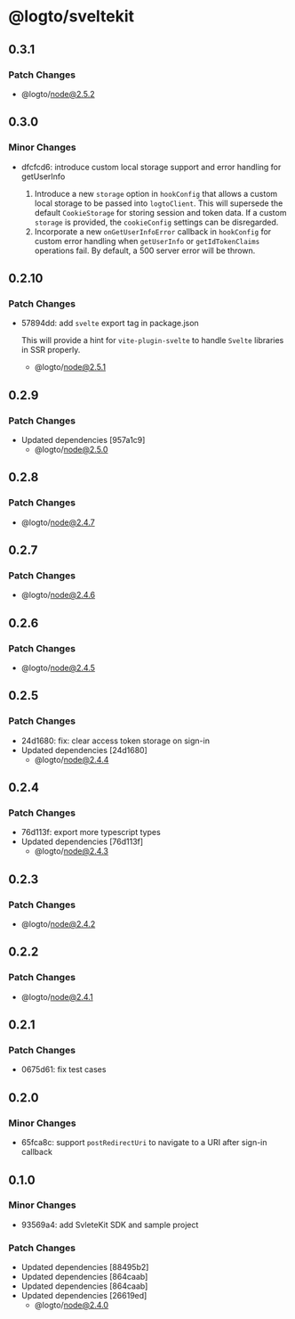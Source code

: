 # @logto/sveltekit

## 0.3.1

### Patch Changes

- @logto/node@2.5.2

## 0.3.0

### Minor Changes

- dfcfcd6: introduce custom local storage support and error handling for getUserInfo

  1. Introduce a new `storage` option in `hookConfig` that allows a custom local storage to be passed into `logtoClient`. This will supersede the default `CookieStorage` for storing session and token data. If a custom `storage` is provided, the `cookieConfig` settings can be disregarded.
  2. Incorporate a new `onGetUserInfoError` callback in `hookConfig` for custom error handling when `getUserInfo` or `getIdTokenClaims` operations fail. By default, a 500 server error will be thrown.

## 0.2.10

### Patch Changes

- 57894dd: add `svelte` export tag in package.json

  This will provide a hint for `vite-plugin-svelte` to handle `Svelte` libraries in SSR properly.

  - @logto/node@2.5.1

## 0.2.9

### Patch Changes

- Updated dependencies [957a1c9]
  - @logto/node@2.5.0

## 0.2.8

### Patch Changes

- @logto/node@2.4.7

## 0.2.7

### Patch Changes

- @logto/node@2.4.6

## 0.2.6

### Patch Changes

- @logto/node@2.4.5

## 0.2.5

### Patch Changes

- 24d1680: fix: clear access token storage on sign-in
- Updated dependencies [24d1680]
  - @logto/node@2.4.4

## 0.2.4

### Patch Changes

- 76d113f: export more typescript types
- Updated dependencies [76d113f]
  - @logto/node@2.4.3

## 0.2.3

### Patch Changes

- @logto/node@2.4.2

## 0.2.2

### Patch Changes

- @logto/node@2.4.1

## 0.2.1

### Patch Changes

- 0675d61: fix test cases

## 0.2.0

### Minor Changes

- 65fca8c: support `postRedirectUri` to navigate to a URI after sign-in callback

## 0.1.0

### Minor Changes

- 93569a4: add SvleteKit SDK and sample project

### Patch Changes

- Updated dependencies [88495b2]
- Updated dependencies [864caab]
- Updated dependencies [864caab]
- Updated dependencies [26619ed]
  - @logto/node@2.4.0
